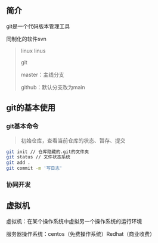 ## 简介

git是一个代码版本管理工具

同制化的软件svn

> linux linus
>
> git
>
> master：主线分支
>
> github：默认分支改为main

## git的基本使用

### git基本命令

> 初始仓库，查看当前仓库的状态、暂存、提交

```bash
git init // 仓库隐藏的.git的文件夹
git status // 文件状态系统
git add .
git commit -m '写日志'
```



### 协同开发

## 虚拟机

虚拟机：在某个操作系统中虚拟另一个操作系统的运行环境

服务器操作系统：centos（免费操作系统）Redhat（商业收费）